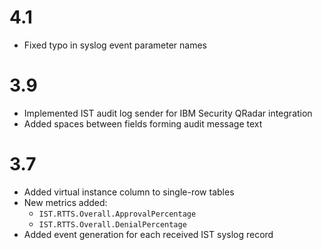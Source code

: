 # 4.1

-   Fixed typo in syslog event parameter names

# 3.9

-   Implemented IST audit log sender for IBM Security QRadar integration
-   Added spaces between fields forming audit message text

# 3.7

-   Added virtual instance column to single-row tables
-   New metrics added:
    -   `IST.RTTS.Overall.ApprovalPercentage`
    -   `IST.RTTS.Overall.DenialPercentage`
-   Added event generation for each received IST syslog record
